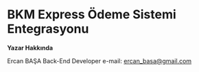BKM Express Ödeme Sistemi Entegrasyonu
======================================

**Yazar Hakkında**

Ercan BAŞA
Back-End Developer
e-mail: ercan_basa@gmail.com
